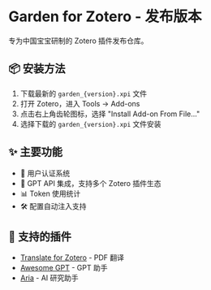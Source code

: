 # Garden for Zotero - 发布版本

专为中国宝宝研制的 Zotero 插件发布仓库。

## 📦 安装方法

1. 下载最新的 `garden_{version}.xpi` 文件
2. 打开 Zotero，进入 Tools → Add-ons
3. 点击右上角齿轮图标，选择 "Install Add-on From File..."
4. 选择下载的 `garden_{version}.xpi` 文件安装

## ✨ 主要功能

- 🔐 用户认证系统
- 🤖 GPT API 集成，支持多个 Zotero 插件生态
- 📊 Token 使用统计
- 🛠️ 配置自动注入支持

## 🔗 支持的插件

- [Translate for Zotero](https://github.com/windingwind/zotero-pdf-translate/) - PDF 翻译
- [Awesome GPT](https://github.com/MuiseDestiny/zotero-gpt) - GPT 助手
- [Aria](https://github.com/lifan0127/ai-research-assistant) - AI 研究助手
